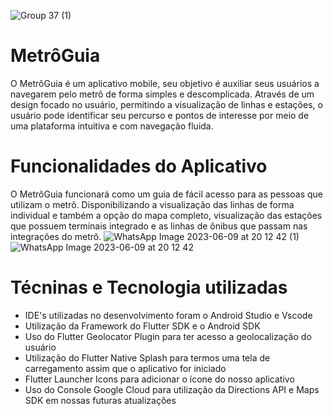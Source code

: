 ![Group 37 (1)](https://github.com/flaviohfsilva/Metro-Guia/assets/114579988/d302d12a-ccc8-4131-bfdd-b8c9ad20a1a3)
# MetrôGuia
O MetrôGuia é um aplicativo mobile, seu objetivo é auxiliar seus usuários a navegarem pelo metrô de forma simples e descomplicada. Através de um design focado no usuário, permitindo a visualização de linhas e estações, o usuário pode identificar seu percurso e pontos de interesse por meio de uma plataforma intuitiva e com navegação fluida.
# Funcionalidades do Aplicativo
O MetrôGuia funcionará como um guia de fácil acesso para as pessoas que utilizam o metrô. Disponibilizando a visualização das linhas de forma individual e também a opção do mapa completo, visualização das estações que possuem terminais integrado e as linhas de ônibus que passam nas integrações do metrô.
![WhatsApp Image 2023-06-09 at 20 12 42 (1)](https://github.com/flaviohfsilva/Metro-Guia/assets/114579988/10c9c8ef-622a-4164-8377-58d544849a1a)
![WhatsApp Image 2023-06-09 at 20 12 42](https://github.com/flaviohfsilva/Metro-Guia/assets/114579988/5b6f467d-63cf-47d9-91da-358862ae7de7)

# Técninas e Tecnologia utilizadas
* IDE's utilizadas no desenvolvimento foram o Android Studio e Vscode
* Utilização da Framework do Flutter SDK e o Android SDK
* Uso do Flutter Geolocator Plugin para ter acesso a geolocalização do usuário
* Utilização do Flutter Native Splash para termos uma tela de carregamento assim que o aplicativo for iniciado
* Flutter Launcher Icons para adicionar o ícone do nosso aplicativo
* Uso do Console Google Cloud para utilização da Directions API e Maps SDK em nossas futuras atualizações 


